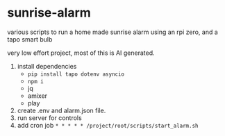 # sunrise-alarm
various scripts to run a home made sunrise alarm using an rpi zero, and a tapo smart bulb 

very low effort project, most of this is AI generated.

1. install dependencies 
    - `pip install tapo dotenv asyncio`
    - `npm i`
    - jq
    - amixer
    - play
2. create .env and alarm.json file.
3. run server for controls
4. add cron job `* * * * * /project/root/scripts/start_alarm.sh`